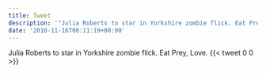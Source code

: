```yaml
---
title: Tweet
description: '"Julia Roberts to star in Yorkshire zombie flick. Eat Prey, Love."'
date: '2010-11-16T00:11:19+00:00'
---
```

Julia Roberts to star in Yorkshire zombie flick. Eat Prey, Love.
      {{< tweet 0 0 >}}
    
